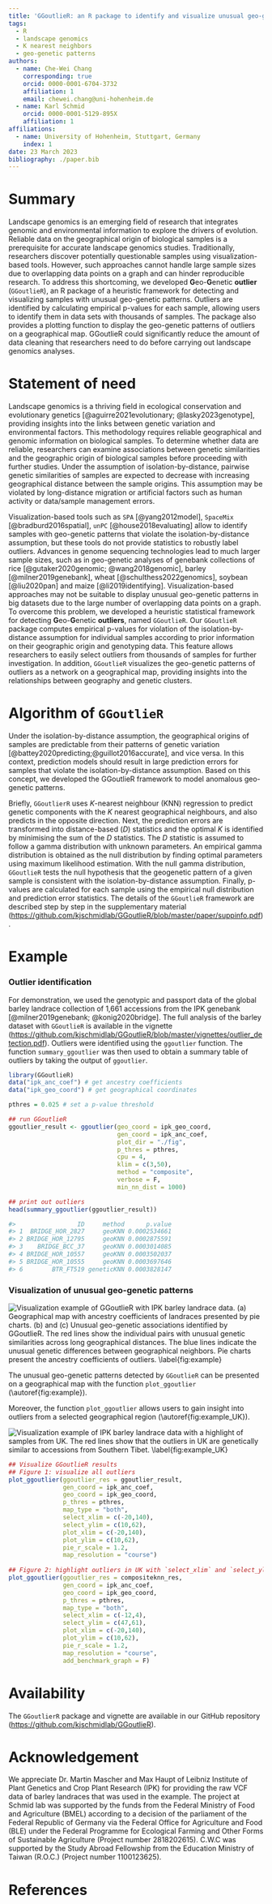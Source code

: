 ```yaml
---
title: 'GGoutlieR: an R package to identify and visualize unusual geo-genetic patterns of biological samples'
tags:
  - R
  - landscape genomics
  - K nearest neighbors
  - geo-genetic patterns
authors:
  - name: Che-Wei Chang
    corresponding: true
    orcid: 0000-0001-6704-3732
    affiliation: 1
    email: chewei.chang@uni-hohenheim.de
  - name: Karl Schmid
    orcid: 0000-0001-5129-895X
    affiliation: 1
affiliations:
  - name: University of Hohenheim, Stuttgart, Germany
    index: 1
date: 23 March 2023
bibliography: ./paper.bib
---
```


# Summary

Landscape genomics is an emerging field of research that integrates genomic and environmental information to explore the drivers of evolution.
Reliable data on the geographical origin of biological samples is a prerequisite for accurate landscape genomics studies.
Traditionally, researchers discover potentially questionable samples using visualization-based tools.
However, such approaches cannot handle large sample sizes due to overlapping data points on a graph and can hinder reproducible research.
To address this shortcoming, we developed **G**eo-**G**enetic **outlier** (`GGoutlieR`), an R package of a heuristic framework for detecting and visualizing samples with unusual geo-genetic patterns.
Outliers are identified by calculating empirical p-values for each sample, allowing users to  identify them in data sets with thousands of samples.
The package also provides a plotting function to display the geo-genetic patterns of outliers on a geographical map.
GGoutlieR could significantly reduce the amount of data cleaning that researchers need to do before carrying out landscape genomics analyses.

# Statement of need

Landscape genomics is a thriving field in ecological conservation and evolutionary genetics [@aguirre2021evolutionary; @lasky2023genotype], providing insights into the links between genetic variation and environmental factors.
This methodology requires reliable geographical and genomic information on biological samples.
To determine whether data are reliable, researchers can examine associations between genetic similarities and the geographic origin of biological samples before proceeding with further studies.
Under the assumption of isolation-by-distance, pairwise genetic similarities of samples are expected to decrease with increasing geographical distance between the sample origins.
This assumption may be violated by long-distance migration or artificial factors such as human activity or data/sample management errors.

Visualization-based tools such as `SPA` [@yang2012model], `SpaceMix` [@bradburd2016spatial], `unPC` [@house2018evaluating] allow to identify samples with geo-genetic patterns that violate the isolation-by-distance assumption, but these tools do not provide statistics to robustly label outliers.
Advances in genome sequencing technologies lead to much larger sample sizes, such as in geo-genetic analyses of genebank collections of rice [@gutaker2020genomic; @wang2018genomic], barley [@milner2019genebank], wheat [@schulthess2022genomics], soybean [@liu2020pan] and maize [@li2019identifying].
Visualization-based approaches may not be suitable to display unusual geo-genetic patterns in big datasets due to the large number of overlapping data points on a graph.
To overcome this problem, we developed a heuristic statistical framework for detecting **G**eo-**G**enetic **outliers**, named `GGoutlieR`.
Our `GGoutlieR` package computes empirical p-values for violation of the isolation-by-distance assumption for individual samples according to prior information on their geographic origin and genotyping data.
This feature allows researchers to easily select outliers from thousands of samples for further investigation.
In addition, `GGoutlieR` visualizes the geo-genetic patterns of outliers as a network on a geographical map, providing insights into the relationships between geography and genetic clusters.

# Algorithm of `GGoutlieR`

Under the isolation-by-distance assumption, the geographical origins of samples are predictable from their patterns of genetic variation [@battey2020predicting;@guillot2016accurate], and vice versa.
In this context, prediction models should result in large prediction errors for samples that violate the isolation-by-distance assumption.
Based on this concept, we developed the GGoutlieR framework to model anomalous geo-genetic patterns.

Briefly, `GGoutlierR` uses *K*-nearest neighbour (KNN) regression to predict genetic components with the *K* nearest geographical neighbours, and also predicts in the opposite direction.
Next, the prediction errors are transformed into distance-based (*D*) statistics and the optimal *K* is identified by minimising the sum of the *D* statistics.
The *D* statistic is assumed to follow a gamma distribution with unknown parameters.
An empirical gamma distribution is obtained as the null distribution by finding optimal parameters using maximum likelihood estimation.
With the null gamma distribution, `GGoutlieR` tests the null hypothesis that the geogenetic pattern of a given sample is consistent with the isolation-by-distance assumption.
Finally, p-values are calculated for each sample using the empirical null distribution and prediction error statistics.
The details of the `GGoutlieR` framework are described step by step in the supplementary material (https://github.com/kjschmidlab/GGoutlieR/blob/master/paper/suppinfo.pdf).


# Example

### Outlier identification

For demonstration, we used the genotypic and passport data of the global barley landrace collection of 1,661 accessions from the IPK genebank [@milner2019genebank; @konig2020bridge].
The full analysis of the barley dataset with `GGoutlieR` is available in the vignette (https://github.com/kjschmidlab/GGoutlieR/blob/master/vignettes/outlier_detection.pdf).
Outliers were identified using the `ggoutlier` function.
The function `summary_ggoutlier` was then used to obtain a summary table of outliers by taking the output of `ggoutlier`.

```R
library(GGoutlieR)
data("ipk_anc_coef") # get ancestry coefficients
data("ipk_geo_coord") # get geographical coordinates

pthres = 0.025 # set a p-value threshold

## run GGoutlieR
ggoutlier_result <- ggoutlier(geo_coord = ipk_geo_coord,
                              gen_coord = ipk_anc_coef,
                              plot_dir = "./fig", 
                              p_thres = pthres, 
                              cpu = 4, 
                              klim = c(3,50), 
                              method = "composite",
                              verbose = F,
                              min_nn_dist = 1000)

## print out outliers
head(summary_ggoutlier(ggoutlier_result))

#>                 ID     method      p.value
#> 1  BRIDGE_HOR_2827     geoKNN 0.0002534661
#> 2 BRIDGE_HOR_12795     geoKNN 0.0002875591
#> 3    BRIDGE_BCC_37     geoKNN 0.0003014085
#> 4 BRIDGE_HOR_10557     geoKNN 0.0003502037
#> 5 BRIDGE_HOR_10555     geoKNN 0.0003697646
#> 6        BTR_FT519 geneticKNN 0.0003828147
```

### Visualization of unusual geo-genetic patterns
![Visualization example of GGoutlieR with IPK barley landrace data. (a) Geographical map with ancestry coefficients of landraces presented by pie charts. (b) and (c) Unusual geo-genetic associations identified by GGoutlieR. The red lines show the individual pairs with unusual genetic similarities across long geographical distances. The blue lines indicate the unusual genetic differences between geographical neighbors. Pie charts present the ancestry coefficients of outliers. \label{fig:example}](../fig/IPK_ggoutlier_for_paper.jpg)

The unusual geo-genetic patterns detected by `GGoutlieR` can be presented on a geographical map with the function `plot_ggoutlier` (\autoref{fig:example}).

Moreover, the function `plot_ggoutlier` allows users to gain insight into outliers from a selected geographical region (\autoref{fig:example_UK}).

![Visualization example of IPK barley landrace data with a highlight of samples from UK. The red lines show that the outliers in UK are genetically similar to accessions from Southern Tibet. \label{fig:example_UK}](../fig/IPK_ggoutlier_highlighUK.jpg)

```R
## Visualize GGoutlieR results
## Figure 1: visualize all outliers
plot_ggoutlier(ggoutlier_res = ggoutlier_result,
               gen_coord = ipk_anc_coef,
               geo_coord = ipk_geo_coord,
               p_thres = pthres,
               map_type = "both",
               select_xlim = c(-20,140), 
               select_ylim = c(10,62),
               plot_xlim = c(-20,140),
               plot_ylim = c(10,62),
               pie_r_scale = 1.2,
               map_resolution = "course")
               
## Figure 2: highlight outliers in UK with `select_xlim` and `select_ylim`
plot_ggoutlier(ggoutlier_res = compositeknn_res,
               gen_coord = ipk_anc_coef,
               geo_coord = ipk_geo_coord,
               p_thres = pthres,
               map_type = "both",
               select_xlim = c(-12,4), 
               select_ylim = c(47,61),
               plot_xlim = c(-20,140),
               plot_ylim = c(10,62),
               pie_r_scale = 1.2,
               map_resolution = "course",
               add_benchmark_graph = F)
```

# Availability

The `GGoutlierR` package and vignette are available in our GitHub repository (https://github.com/kjschmidlab/GGoutlieR).


# Acknowledgement

We appreciate Dr. Martin Mascher and Max Haupt of Leibniz Institute of Plant Genetics and Crop Plant Research (IPK) for providing the raw VCF data of barley landraces that was used in the example.
The project at Schmid lab was supported by the funds from the Federal Ministry of Food and Agriculture (BMEL) according to a decision of the parliament of the Federal Republic of Germany via the Federal Office for Agriculture and Food (BLE) under the Federal Programme for Ecological Farming and Other Forms of Sustainable Agriculture (Project number 2818202615). 
C.W.C was supported by the Study Abroad Fellowship from the Education Ministry of Taiwan (R.O.C.) (Project number 1100123625).


# References
